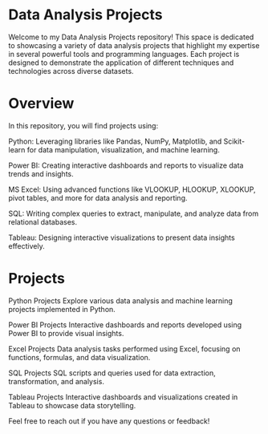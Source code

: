 # Data Analysis Projects
Welcome to my Data Analysis Projects repository! This space is dedicated to showcasing a variety of data analysis projects that highlight my expertise in several powerful tools and programming languages. Each project is designed to demonstrate the application of different techniques and technologies across diverse datasets.

#  Overview

In this repository, you will find projects using:

Python: Leveraging libraries like Pandas, NumPy, Matplotlib, and Scikit-learn for data manipulation, visualization, and machine learning.

Power BI: Creating interactive dashboards and reports to visualize data trends and insights.

MS Excel: Using advanced functions like VLOOKUP, HLOOKUP, XLOOKUP, pivot tables, and more for data analysis and reporting.

SQL: Writing complex queries to extract, manipulate, and analyze data from relational databases.

Tableau: Designing interactive visualizations to present data insights effectively.

#  Projects

Python Projects
Explore various data analysis and machine learning projects implemented in Python.

Power BI Projects
Interactive dashboards and reports developed using Power BI to provide visual insights.

Excel Projects
Data analysis tasks performed using Excel, focusing on functions, formulas, and data visualization.

SQL Projects
SQL scripts and queries used for data extraction, transformation, and analysis.

Tableau Projects
Interactive dashboards and visualizations created in Tableau to showcase data storytelling.

Feel free to reach out if you have any questions or feedback!

